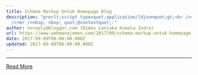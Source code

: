 ```yaml
---
title: Schema Markup Untuk Homepage Blog
description: "pre>lt;script type=quot;application/ldjsonquot;gt;<br /><br /><br
  /><br />nbsp; nbsp; quot;@contextquot;:"
author: noreply@blogger.com (Dimas Lanjaka Kumala Indra)
url: https://www.webmanajemen.com/2017/09/schema-markup-untuk-homepage-blog.html
date: 2017-09-09T06:00:00.000Z
updated: 2017-09-09T06:00:00.000Z
---
```


<script type="application/ld+json">
{
    "@context": "http://schema.org",
    "@type": "Corporation",
    "name": "Web Development Indonesia",
    "url": "https://web-manajemen.blogspot.com",
    "sameAs": ["https://twitter.com/@DimasSkynetCybe","https://www.facebook.com/dimaslanjaka1","https://www.linkedin.com/in/dimas-lanjaka-93a656125/","https://plus.google.com/108171489708218648681/"],
    "location": {
        "@type": "Place",
        "name": "Web Development Indonesia",
        "url": "https://web-manajemen.blogspot.com",
        "sameAs": ["https://twitter.com/@DimasSkynetCybe","https://www.facebook.com/dimaslanjaka1","https://www.linkedin.com/in/dimas-lanjaka-93a656125/","https://plus.google.com/108171489708218648681"] 
    } 
}
</script>
<script type="application/ld+json">
{
    "@context": "http://schema.org",
    "@type": "WebSite",
    "name": "Web Development Indonesia",
    "description": "A blog about How to personalized websites and marketing strategies. Covering php script, javascript, jquery, mysql, seo and others.",
    "url": "https://web-manajemen.blogspot.com/",
    "image": "https://2.bp.blogspot.com/-ROHfynayoio/WbLZ7wVKPvI/AAAAAAAAAEk/UicW3ppdk_cGGd3QKwf5qXm01ApaHzK1QCK4BGAYYCw/s1600/PicsArt_09-09-12.12.25.jpg",
    "sameAs": ["https://twitter.com/@DimasSkynetCybe","https://www.facebook.com/dimaslanjaka1","https://www.linkedin.com/in/dimas-lanjaka-93a656125/","https://plus.google.com/108171489708218648681"],
    "copyrightHolder": {
        "@type": "Corporation",
        "name": "Web Development Indonesia",
        "url": "https://web-manajemen.blogspot.com",
        "sameAs": ["https://twitter.com/@DimasSkynetCybe","https://www.facebook.com/dimaslanjaka1","https://www.linkedin.com/in/dimas-lanjaka-93a656125/","https://plus.google.com/108171489708218648681"],
        "location": {
            "@type": "Place",
            "name": "Web Development Indonesia",
            "url": "https://web-manajemen.blogspot.com",
            "sameAs": ["https://twitter.com/@DimasSkynetCybe","https://www.facebook.com/dimaslanjaka1","https://www.linkedin.com/in/dimas-lanjaka-93a656125/","https://plus.google.com/108171489708218648681"] 
        } 
    },
    "author": {
        "@type": "Corporation",
        "name": "Web Development Indonesia",
        "url": "https://web-manajemen.blogspot.com",
        "sameAs": ["https://twitter.com/@DimasSkynetCybe","https://www.facebook.com/dimaslanjaka1","https://www.linkedin.com/in/dimas-lanjaka-93a656125/","https://plus.google.com/108171489708218648681"],
        "location": {
            "@type": "Place",
            "name": "Web Development Indonesia",
            "url": "https://web-manajemen.blogspot.com",
            "sameAs": ["https://twitter.com/@DimasSkynetCybe","https://www.facebook.com/dimaslanjaka1","https://www.linkedin.com/in/dimas-lanjaka-93a656125/","https://plus.google.com/108171489708218648681"] 
        } 
    },
    "creator": {
        "@type": "Organization",
        "name": "Web Development Indonesia",
        "alternateName": "WebDevIndo",
        "location": {
            "@type": "Place",
            "name": "Web Development Indonesia",
            "alternateName": "WebDevIndo" 
        } 
    } 
}
</script>
<script type="application/ld+json">
{
    "@context": "http://schema.org",
    "@type": "WebPage",
    "name": "Web Development Indonesia | A blog about How to personalized websites and marketing strategies. Covering php script, javascript, jquery, mysql, seo and others.",
    "description": "A blog about How to personalized websites and marketing strategies. Covering php script, javascript, jquery, mysql, seo and others.",
    "image": {
        "@type": "ImageObject",
        "url": "https://2.bp.blogspot.com/-ROHfynayoio/WbLZ7wVKPvI/AAAAAAAAAEk/UicW3ppdk_cGGd3QKwf5qXm01ApaHzK1QCK4BGAYYCw/s1600/PicsArt_09-09-12.12.25.jpg",
        "width": "862",
        "height": "252" 
    },
    "url": "https://web-manajemen.blogspot.com/",
    "mainEntityOfPage": "https://web-manajemen.blogspot.com/",
    "inLanguage": "en_us",
    "headline": "Web Development Indonesia | A blog about How to personalized websites and marketing strategies. Covering php script, javascript, jquery, mysql, seo and others.",
    "keywords": ["how to","html","css","responsive","js","javascript","jQuery","blogger","blog","wordpress","scss","code","seo","bagaimana","cara"],
    "dateCreated": "2016-10-06T22:11:03+0000",
    "dateModified": "2017-07-11T18:02:16+0000",
    "datePublished": "2017-05-08T21:34:26+0000",
    "copyrightYear": "2017",
    "author": {
        "@type": "Corporation",
        "name": "Web Development Indonesia",
        "url": "https://web-manajemen.blogspot.com",
        "sameAs": ["https://twitter.com/@DimasSkynetCybe","https://www.facebook.com/dimaslanjaka1","https://www.linkedin.com/in/dimas-lanjaka-93a656125/","https://plus.google.com/108171489708218648681"],
        "location": {
            "@type": "Place",
            "name": "Web Development Indonesia",
            "url": "https://web-manajemen.blogspot.com",
            "sameAs": ["https://twitter.com/@DimasSkynetCybe","https://www.facebook.com/dimaslanjaka1","https://www.linkedin.com/in/dimas-lanjaka-93a656125/","https://plus.google.com/108171489708218648681"] 
        } 
    },
    "publisher": {
        "@type": "Corporation",
        "name": "Web Development Indonesia",
        "url": "https://web-manajemen.blogspot.com",
        "sameAs": ["https://twitter.com/@DimasSkynetCybe","https://www.facebook.com/dimaslanjaka1","https://www.linkedin.com/in/dimas-lanjaka-93a656125/","https://plus.google.com/108171489708218648681"],
        "location": {
            "@type": "Place",
            "name": "Web Development Indonesia",
            "url": "https://web-manajemen.blogspot.com",
            "sameAs": ["https://twitter.com/@DimasSkynetCybe","https://www.facebook.com/dimaslanjaka1","https://www.linkedin.com/in/dimas-lanjaka-93a656125/","https://plus.google.com/108171489708218648681"] 
        } 
    },
    "copyrightHolder": {
        "@type": "Corporation",
        "name": "Web Development Indonesia",
        "url": "https://web-manajemen.blogspot.com",
        "sameAs": ["https://twitter.com/@DimasSkynetCybe","https://www.facebook.com/dimaslanjaka1","https://www.linkedin.com/in/dimas-lanjaka-93a656125/","https://plus.google.com/108171489708218648681"],
        "location": {
            "@type": "Place",
            "name": "Web Development Indonesia",
            "url": "https://web-manajemen.blogspot.com",
            "sameAs": ["https://twitter.com/@DimasSkynetCybe","https://www.facebook.com/dimaslanjaka1","https://www.linkedin.com/in/dimas-lanjaka-93a656125/","https://plus.google.com/108171489708218648681"] 
        } 
    },
    "breadcrumb": {
        "@type": "BreadcrumbList",
        "itemListElement": [
            {
                "@type": "ListItem",
                "position": "1",
                "item": {
                    "@id": "https://web-manajemen.blogspot.com/",
                    "name": "Homepage" 
                } 
            }
        ] 
    } 
}
</script>
<script type="application/ld+json">
{
    "@context": "http://schema.org",
    "@type": "BreadcrumbList",
    "itemListElement": [
        {
            "@type": "ListItem",
            "position": "1",
            "item": {
                "@id": "https://web-manajemen.blogspot.com/",
                "name": "Homepage" 
            } 
        }
    ] 
}
</script><hr/> <a href="https://www.webmanajemen.com/2017/09/schema-markup-untuk-homepage-blog.html" rel="follow" class="button" id="read-more">Read More</a>
